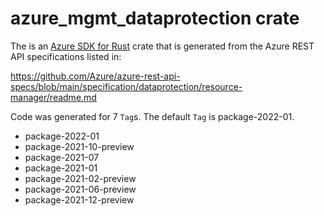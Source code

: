 # azure_mgmt_dataprotection crate

The is an [Azure SDK for Rust](https://github.com/Azure/azure-sdk-for-rust) crate that is generated from the Azure REST API specifications listed in:

https://github.com/Azure/azure-rest-api-specs/blob/main/specification/dataprotection/resource-manager/readme.md

Code was generated for 7 `Tag`s. The default `Tag` is package-2022-01.


- package-2022-01
- package-2021-10-preview
- package-2021-07
- package-2021-01
- package-2021-02-preview
- package-2021-06-preview
- package-2021-12-preview